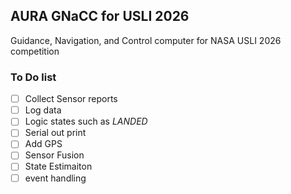 ## AURA GNaCC for USLI 2026
Guidance, Navigation, and Control computer for NASA USLI 2026 competition

### To Do list
- [ ]  Collect Sensor reports 
- [ ]  Log data 
- [ ]  Logic states such as *LANDED*
- [ ]  Serial out print
- [ ]  Add GPS 
- [ ]  Sensor Fusion 
- [ ]  State Estimaiton 
- [ ]  event handling
